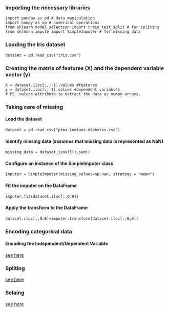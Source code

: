<h3>  Importing the necessary libraries </h3> 

```
import pandas as pd # data manipulation
import numpy as np # numerical operations
from sklearn.model_selection import train_test_split # for spliting
from sklearn.impute import SimpleImputer # for missing data
```

<h3> Loading the Iris dataset </h3> 

```
dataset = pd.read_csv("iris.csv") 
```

<h3> Creating the matrix of features (X) and the dependent  variable vector (y) </h3> 

```
X = dataset.iloc[:,:-1].values #features
y = dataset.iloc[:,-1].values #dependent variables 
# PS .values attribute to extract the data as numpy arrays.
```

<h3> Taking care of missing </h3> 

<h4> Load the dataset </h4>

```
dataset = pd.read_csv("pima-indians-diabetes.csv")
```

<h4> Identify missing data (assumes that missing data is represented as NaN) </h4>

```
missing_data = dataset.isnull().sum()
```

<h4> Configure an instance of the SimpleImputer class </h4>

```
imputer = SimpleImputer(missing_values=np.nan, strategy = "mean")
```

<h4> Fit the imputer on the DataFrame </h4>

```
imputer.fit(dataset.iloc[:,0:9])
```

<h4> Apply the transform to the DataFrame </h4>

```
dataset.iloc[:,0:9]=imputer.transform(dataset.iloc[:,0:9])
```
<h3> Encoding categorical data </h3> 

<h4> Encoding the Independent/Dependent Variable </h4> 

[see here](./encoding.ipynb)

<h3> Spliting </h3> 

[see here](./spliting.ipynb)

<h3> Sclaing </h3> 

[see here](./scaling.ipynb)
